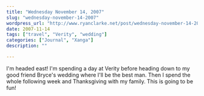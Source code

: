 ```yaml
---
title: "Wednesday November 14, 2007"
slug: "wednesday-november-14-2007"
wordpress_url: "http://www.ryanclarke.net/post/wednesday-november-14-2007/"
date: 2007-11-14
tags: ["travel", "Verity", "wedding"]
categories: ["Journal", "Xanga"]
description: ""

---
```


I'm headed east! I'm spending a day at Verity before heading down to my good friend Bryce's wedding where I'll be the best man. Then I spend the whole following week and Thanksgiving with my family. This is going to be fun!
